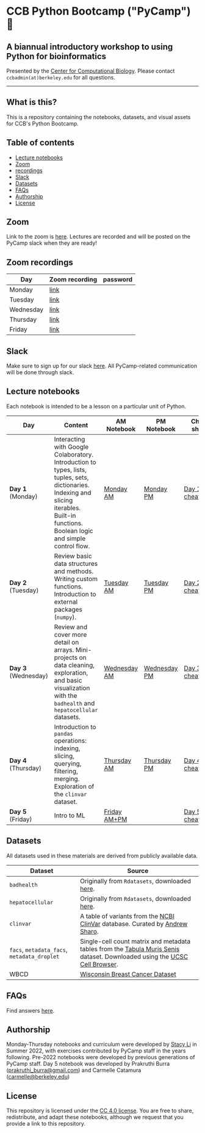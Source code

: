 # CCB Python Bootcamp ("PyCamp") 🐍
## A biannual introductory workshop to using Python for bioinformatics

Presented by the [Center for Computational Biology](https://ccb.berkeley.edu/). Please contact `ccbadmin(at)berkeley.edu` for all questions.

--------------

## What is this?
This is a repository containing the notebooks, datasets, and visual assets for CCB's Python Bootcamp.

## Table of contents
- [Lecture notebooks](#lecture-notebooks)
- [Zoom](#zoom)
- [recordings](#zoom-recordings)
- [Slack](#slack)
- [Datasets](#datasets)
- [FAQs](#faqs)
- [Authorship](#authorship)
- [License](#license)

## Zoom
Link to the zoom is [here](https://berkeley.zoom.us/j/93450832208). Lectures are recorded and will be posted on the PyCamp slack when they are ready!

## Zoom recordings 

| Day | Zoom recording | password |
| ---- | ------ | ------ |
| Monday | [link]() |  
| Tuesday | [link]() | 
| Wednesday | [link]()| 
| Thursday | [link]() | 
| Friday | [link]() | 



## Slack

Make sure to sign up for our slack [here](https://join.slack.com/t/ccbpycampwinter2025/shared_invite/zt-2xe2kyol3-F4KgMuauaCQmw99PGUOl5w). All PyCamp-related communication will be done through slack.

## Lecture notebooks
Each notebook is intended to be a lesson on a particular unit of Python. 

| Day | Content | AM Notebook | PM Notebook | Cheat sheet | Solutions |
| ---- | ------ | ------ | ------ | ------ | ------ |
| **Day 1** (Monday) | Interacting with Google Colaboratory. Introduction to types, lists, tuples, sets, dictionaries. Indexing and slicing iterables. Built-in functions. Boolean logic and simple control flow. | [Monday AM](https://drive.google.com/file/d/1H1eilBChbCguV8vD2FWyaNJjfy38EDl7/view?usp=sharing) | [Monday PM](https://drive.google.com/file/d/16-fJNpP77MwuAlawY0rLV8sYe0u5bH3a/view?usp=sharing) | [Day 1 cheatsheet](https://drive.google.com/file/d/1qdoaHMW_ogV4yU7MHtOnyVxIR0CxWfr2/view?usp=sharing) | [AM solutions]() [PM solutions]() |
| **Day 2** (Tuesday) | Review basic data structures and methods. Writing custom functions. Introduction to external packages (`numpy`). | [Tuesday AM]() | [Tuesday PM]() | [Day 2 cheatsheet](https://drive.google.com/file/d/1cPx2l9xlnq5eD26J3ePTj4C4k4QURYr-/view?usp=sharing) | [AM solutions]() [PM solutions]() | 
| **Day 3** (Wednesday) | Review and cover more detail on arrays. Mini-projects on data cleaning, exploration, and basic visualization with the `badhealth` and `hepatocellular` datasets. | [Wednesday AM]() | [Wednesday PM]() | [Day 3 cheatsheet](https://drive.google.com/file/d/1s_DL4l23ihlWRFca5E0odreIUEcvXe7z/view?usp=sharing) | [AM solutions]() [PM solutions]()| 
| **Day 4** (Thursday) | Introduction to `pandas` operations: indexing, slicing, querying, filtering, merging. Exploration of the `clinvar` dataset.| [Thursday AM](https://drive.google.com/file/d/1asaUFqxyxAB_po7IwqdA0sth6SphybAq/view?usp=sharing) | [Thursday PM](https://drive.google.com/file/d/1cZxkY1fQx-yv0Z2ZU_QQAwN8kRr5pufd/view?usp=sharing) | [Day 4 cheatsheet](https://drive.google.com/file/d/1Fc9Obxer6ymy2gGVrVLJJ7SmVniFy8Rj/view?usp=sharing) | [AM solutions]() [PM solutions]()
| **Day 5** (Friday) | Intro to ML | [Friday AM+PM](https://drive.google.com/file/d/1EoHs5dQL7nq7d1WGOfxBZapk8V9Yr2nH/view?usp=sharing) | | [Day 5 cheatsheet]() | [AM+PM] solutions()

## Datasets
All datasets used in these materials are derived from publicly available data.

| Dataset | Source |
| ---- | ------ |
| `badhealth` | Originally from `Rdatasets`, downloaded [here](https://vincentarelbundock.github.io/Rdatasets/).
| `hepatocellular` | Originally from `Rdatasets`, downloaded [here](https://vincentarelbundock.github.io/Rdatasets/).
| `clinvar` | A table of variants from the [NCBI ClinVar](https://www.ncbi.nlm.nih.gov/clinvar/) database. Curated by [Andrew Sharo](https://www.andrewsharo.com/). |
| `facs`, `metadata_facs`, `metadata_droplet` | Single-cell count matrix and metadata tables from the [Tabula Muris Senis](https://www.nature.com/articles/s41586-020-2496-1) dataset. Downloaded using the [UCSC Cell Browser](https://cells.ucsc.edu/?ds=tabula-muris-senis). |
| WBCD | [Wisconsin Breast Cancer Dataset](https://archive.ics.uci.edu/dataset/17/breast+cancer+wisconsin+diagnostic)

## FAQs
Find answers [here](https://ccb.berkeley.edu/ccb-bioinformatics-bootcamp-january-2022-faq/).

## Authorship
Monday-Thursday notebooks and curriculum were developed by [Stacy Li](stacy.li) in Summer 2022, with exercises contributed by PyCamp staff in the years following. Pre-2022 notebooks were developed by previous generations of PyCamp staff. Day 5 notebook was developed by Prakruthi Burra (prakruthi_burra@gmail.com) and Carmelle Catamura (carmelle@berkeley.edu)

## License
This repository is licensed under the [CC 4.0 license](https://creativecommons.org/licenses/by/4.0/). You are free to share, redistribute, and adapt these notebooks, although we request that you provide a link to this repository.

